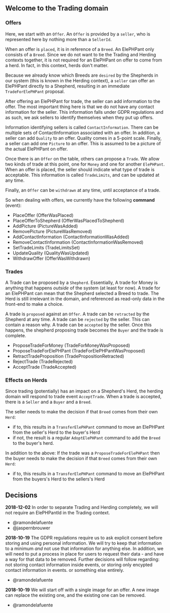 Welcome to the Trading domain
-----------------------------

### Offers

Here, we start with an `Offer`. An `Offer` is provided by a `seller`, who is represented here by nothing
more than a `SellerId`.

When an offer is `placed`, it is in reference of a `Breed`. An ElePHPant only consists of a `Breed`. 
Since we do not want to tie the Trading and Herding contexts together, it is not required for
an ElePHPant on offer to come from a herd. In fact, in this context, herds don't matter.

Because we already know which Breeds are `desired` by the Shepherds in our system (this is known in the Herding context),
a `seller` can offer an ElePHPant directly to a Shepherd, resulting in an immediate `TradeForElePHPant` proposal.

After offering an ElePHPant for trade, the seller can add information to the offer. The most important thing 
here is that we do not have any contact information for the seller. This information falls under GDPR 
regulations and as such, we ask sellers to identify themselves when they put up offers.

Information identifying sellers is called `ContactInformation`. There can be multiple sets of ContactInformation
associated with an offer. In addition, a seller can add `Quality` to an offer. Quality comes in a 5-point scale. 
Finally, a seller can add one `Picture` to an offer. This is assumed to be a picture of the actual ElePHPant on offer.

Once there is an `Offer` on the table, others can propose a `Trade`. We allow two kinds of trade at this point, one
for `Money` and one for another `ElePHPant`. When an offer is placed, the seller should indicate what type of trade
is acceptable. This information is called `TradeLimits`, and can be updated at any time.

Finally, an `Offer` can be `withdrawn` at any time, until acceptance of a trade.

So when dealing with offers, we currently have the following **command** (event):

- PlaceOffer (OfferWasPlaced)
- PlaceOfferToShepherd (OfferWasPlacedToShepherd)
- AddPicture (PictureWasAdded)
- RemovePicture (PictureWasRemoved)
- AddContactInformation (ContactInformationWasAdded)
- RemoveContactInformation (ContactInformationWasRemoved)
- SetTradeLimits (TradeLimitsSet)
- UpdateQuality (QualityWasUpdated)
- WithdrawOffer (OfferWasWithdrawn)

### Trades

A Trade can be proposed by a `Shepherd`. Essentially, A trade for Money is anything that happens _outside_ of the 
system (at least for now). A trade for an ElePHPant can mean that the Shepherd selected a Breed to trade. The Herd 
is still irrelevant in the domain, and referenced as read-only data in the front-end to make a choice.  

A trade is `proposed` against an `Offer`.
A trade can be `retracted` by the Shepherd at any time.
A trade can be `rejected` by the seller. This can contain a reason why.
A trade can be `accepted` by the seller. Once this happens, the shepherd proposing trade becomes the `Buyer` and the trade is complete.

- ProposeTradeForMoney (TradeForMoneyWasProposed)
- ProposeTradeForElePHPant (TradeForElePHPantWasProposed)
- RetractTradeProposition (TradePropositionRetracted) 
- RejectTrade (TradeRejected)
- AcceptTrade (TradeAccepted)

### Effects on Herds

Since trading (potentially) has an impact on a Shepherd's Herd, the herding domain will respond to trade event `AcceptTrade`.
When a trade is accepted, there is a `Seller` and a `Buyer` and a `Breed`.

The seller needs to make the decision if that `Breed` comes from their own `Herd`:
- if to, this results in a `TransferElePHPant` command to move an ElePHPant from the seller's Herd to the buyer's Herd
- if not, the result is a regular `AdoptElePHPant` command to add the `Breed` to the buyer's herd.

In addition to the above:
If the trade was a `ProposeTradeForElePHPant` then the buyer needs to make the decision if that `Breed` comes from their own `Herd`:
- if to, this results in a `TransferElePHPant` command to move an ElePHPant from the buyers's Herd to the sellers's Herd


Decisions
---------

**2018-12-02** In order to separate Trading and Herding completely, we will not require an ElePHPantId in the Trading
context. 
- @ramondelafuente
- @jaspernbrouwer

**2018-10-19** The GDPR regulations require us to ask explicit consent before storing and using personal information.
We will try to keep that information to a minimum _and_ not use that information for anything else.
In addition, we will need to put a process in place for users to request their data - and have a way for that data to 
be removed.
Further decisions will follow regarding: not storing contact information inside events, or storing only 
encypted contact information in events. or something else entirely.
- @ramondelafuente

**2018-10-19** We will start off with a single image for an offer. A new image can replace the existing one, and the
existing one can be removed.
- @ramondelafuente
